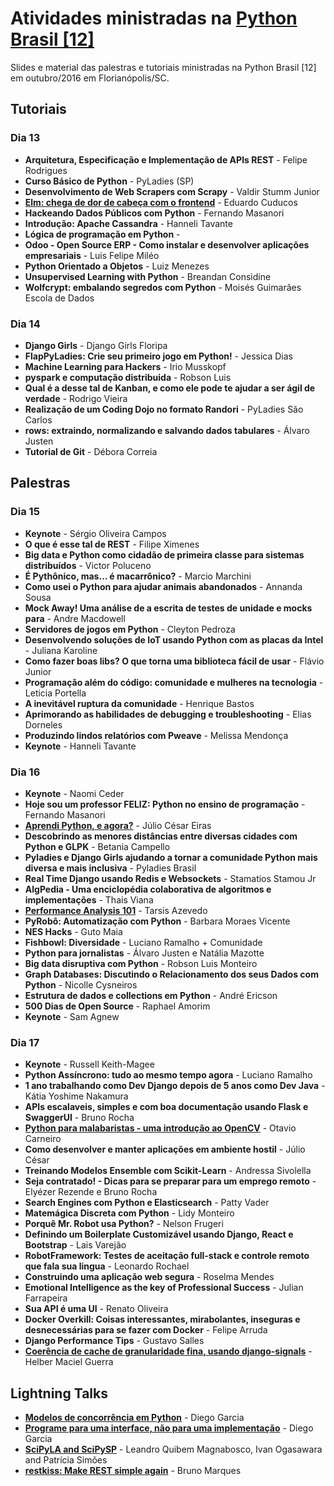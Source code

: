 # Atividades ministradas na [Python Brasil [12]](http://2016.pythonbrasil.org.br)

Slides e material das palestras e tutoriais ministradas na Python Brasil \[12\] em
outubro/2016 em Florianópolis/SC.

## Tutoriais 

### Dia 13

- **Arquitetura, Especificação e Implementação de APIs REST** - Felipe Rodrigues
- **Curso Básico de Python** - PyLadies (SP)
- **Desenvolvimento de Web Scrapers com Scrapy** - Valdir Stumm Junior
- **[Elm: chega de dor de cabeça com o frontend](http://cuducos.me/2016/09/17/porque-elm.html)** - Eduardo Cuducos
- **Hackeando Dados Públicos com Python** - Fernando Masanori
- **Introdução: Apache Cassandra** - Hanneli Tavante
- **Lógica de programação em Python** - 
- **Odoo - Open Source ERP - Como instalar e desenvolver aplicações empresariais** - Luis Felipe Miléo
- **Python Orientado a Objetos** - Luiz Menezes
- **Unsupervised Learning with Python** - Breandan Considine
- **Wolfcrypt: embalando segredos com Python** - Moisés Guimarães
Escola de Dados

### Dia 14

- **Django Girls** - Django Girls Floripa
- **FlapPyLadies: Crie seu primeiro jogo em Python!** - Jessica Dias
- **Machine Learning para Hackers** - Irio Musskopf
- **pyspark e computação distribuida** - Robson Luis
- **Qual é a desse tal de Kanban, e como ele pode te ajudar a ser ágil de verdade** - Rodrigo Vieira
- **Realização de um Coding Dojo no formato Randori** - PyLadies São Carlos
- **rows: extraindo, normalizando e salvando dados tabulares** - Álvaro Justen
- **Tutorial de Git** - Débora Correia

## Palestras

### Dia 15

- **Keynote** - Sérgio Oliveira Campos
- **O que é esse tal de REST** - Filipe Ximenes
- **Big data e Python como cidadão de primeira classe para sistemas distribuídos** - Victor Poluceno
- **É Pythônico, mas... é macarrônico?** - Marcio Marchini
- **Como usei o Python para ajudar animais abandonados** - Annanda Sousa
- **Mock Away! Uma análise de a escrita de testes de unidade e mocks para** - Andre Macdowell
- **Servidores de jogos em Python** - Cleyton Pedroza
- **Desenvolvendo soluções de IoT usando Python com as placas da Intel** - Juliana Karoline
- **Como fazer boas libs? O que torna uma biblioteca fácil de usar** - Flávio Junior
- **Programação além do código: comunidade e mulheres na tecnologia** - Leticia Portella
- **A inevitável ruptura da comunidade** - Henrique Bastos
- **Aprimorando as habilidades de debugging e troubleshooting** - Elias Dorneles
- **Produzindo lindos relatórios com Pweave** - Melissa Mendonça
- **Keynote** - Hanneli Tavante

### Dia 16

- **Keynote** - Naomi Ceder
- **Hoje sou um professor FELIZ: Python no ensino de programação** - Fernando Masanori
- **[Aprendi Python, e agora?](aprendi_python_e_agora)** - Júlio César Eiras
- **Descobrindo as menores distâncias entre diversas cidades com Python e GLPK** - Betania Campello
- **Pyladies e Django Girls ajudando a tornar a comunidade Python mais diversa e mais inclusiva** - Pyladies Brasil
- **Real Time Django usando Redis e Websockets** - Stamatios Stamou Jr
- **AlgPedia - Uma enciclopédia colaborativa de algoritmos e implementações** - Thais Viana
- **[Performance Analysis 101](performance_analysis_101)** - Tarsis Azevedo
- **PyRobô: Automatização com Python** - Barbara Moraes Vicente
- **NES Hacks** - Guto Maia
- **Fishbowl: Diversidade** - Luciano Ramalho + Comunidade
- **Python para jornalistas** - Álvaro Justen e Natália Mazotte
- **Big data disruptiva com Python** - Robson Luis Monteiro
- **Graph Databases: Discutindo o Relacionamento dos seus Dados com Python** - Nicolle Cysneiros
- **Estrutura de dados e collections em Python** - André Ericson
- **500 Dias de Open Source** - Raphael Amorim
- **Keynote** - Sam Agnew

### Dia 17

- **Keynote** - Russell Keith-Magee
- **Python Assíncrono: tudo ao mesmo tempo agora** - Luciano Ramalho
- **1 ano trabalhando como Dev Django depois de 5 anos como Dev Java** - Kátia Yoshime Nakamura
- **APIs escalaveis, simples e com boa documentação usando Flask e SwaggerUI** - Bruno Rocha
- **[Python para malabaristas - uma introdução ao OpenCV](python_para_malabaristas)** - Otavio Carneiro
- **Como desenvolver e manter aplicações em ambiente hostil** - Júlio César
- **Treinando Modelos Ensemble com Scikit-Learn** - Andressa Sivolella
- **Seja contratado! - Dicas para se preparar para um emprego remoto** - Elyézer Rezende e Bruno Rocha
- **Search Engines com Python e Elasticsearch** - Patty Vader
- **Matemágica Discreta com Python** - Lidy Monteiro
- **Porquê Mr. Robot usa Python?** - Nelson Frugeri
- **Definindo um Boilerplate Customizável usando Django, React e Bootstrap** - Lais Varejão
- **RobotFramework: Testes de aceitação full-stack e controle remoto que fala sua lingua** - Leonardo Rochael
- **Construindo uma aplicação web segura** - Roselma Mendes
- **Emotional Intelligence as the key of Professional Success** - Julian Farrapeira
- **Sua API é uma UI** - Renato Oliveira
- **Docker Overkill: Coisas interessantes, mirabolantes, inseguras e desnecessárias para se fazer com Docker** - Felipe Arruda
- **Django Performance Tips** - Gustavo Salles
- **[Coerência de cache de granularidade fina, usando django-signals](coerencia_de_cache)** - Helber Maciel Guerra

## Lightning Talks

- **[Modelos de concorrência em Python](https://speakerdeck.com/drgarcia1986/modelos-de-concorrencia-em-python)** - Diego Garcia
- **[Programe para uma interface, não para uma implementação](https://speakerdeck.com/drgarcia1986/programe-para-uma-interface-nao-para-uma-implementacao)** - Diego Garcia
- **[SciPyLA and SciPySP](https://speakerdeck.com/leandroqm/lightning-talk-at-python-brasil-12)** - Leandro Quibem Magnabosco, Ivan Ogasawara and Patrícia Simões
- **[restkiss: Make REST simple again](https://speakerdeck.com/elsaico/restkiss-make-rest-simple-again)** - Bruno Marques
